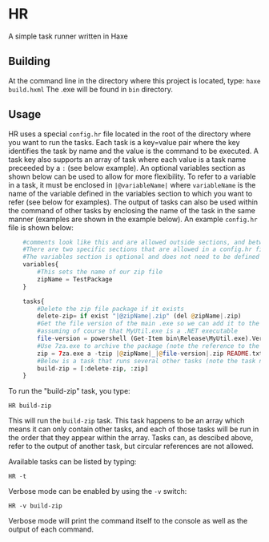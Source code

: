 # HR
A simple task runner written in Haxe

## Building

At the command line in the directory where this project is located, type:
` haxe build.hxml `
The .exe will be found in `bin` directory.

## Usage

HR uses a special `config.hr` file located in the root of the directory where you want to run the tasks. Each
task is a key=value pair where the key identifies the task by name and the value is the command to be executed.
A task key also supports an array of task where each value is a task name preceeded by a `:` (see below example).
An optional variables section as shown below can be used to allow for more flexibility. To refer to a variable in a task,
it must be enclosed in `|@variableName|` where `variableName` is the name of the variable defined in the variables section
to which you want to refer (see below for examples). The output of tasks can also be used within the command of other
tasks by enclosing the name of the task in the same manner (examples are shown in the example below). 
An example `config.hr` file is shown below:

```php
    #comments look like this and are allowed outside sections, and between tasks and variables
    #There are two specific sections that are allowed in a config.hr file: variables and tasks
    #The variables section is optional and does not need to be defined if it is not needed
    variables{
        #This sets the name of our zip file
        zipName = TestPackage
    }

    tasks{
        #Delete the zip file package if it exists
        delete-zip= if exist "|@zipName|.zip" (del @zipName|.zip)
        #Get the file version of the main .exe so we can add it to the end of the zipfile name
        #assuming of course that MyUtil.exe is a .NET executable
        file-version = powershell (Get-Item bin\Release\MyUtil.exe).VersionInfo.FileVersion
        #Use 7za.exe to archive the package (note the reference to the file-version task)
        zip = 7za.exe a -tzip |@zipName|_|@file-version|.zip README.txt Version.txt bin\Release\MyUtil.exe
        #Below is a task that runs several other tasks (note the task neames must all be preceeded by ':')
        build-zip = [:delete-zip, :zip]
    }


```

To run the "build-zip" task, you type:

`HR build-zip`

This will run the `build-zip` task. This task happens to be an array which means it can only contain other 
tasks, and each of those tasks will be run in the order that they appear within the array. Tasks can, as 
descibed above, refer to the output of another task, but circular references are not allowed.

Available tasks can be listed by typing:

`HR -t `

Verbose mode can be enabled by using the `-v` switch:

`HR -v build-zip`

Verbose mode will print the command itself to the console as well as the output of each command.
